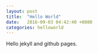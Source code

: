 ```yaml
---
layout: post
title:  "Hello World"
date:   2016-09-03 04:42:40 +0800
categories: helloworld
---
```

Hello jekyll and github pages.

